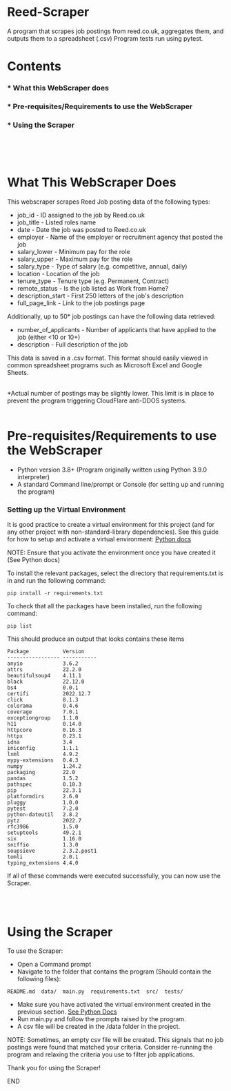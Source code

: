 # Reed-Scraper

A program that scrapes job postings from reed.co.uk, aggregates them, and outputs them to a spreadsheet (.csv)
Program tests run using pytest.

# Contents

###  * What this WebScraper does
###  * Pre-requisites/Requirements to use the WebScraper
###  * Using the Scraper

  
  
   
<br/><br/><br/>

# What This WebScraper Does
This webscraper scrapes Reed Job posting data of the following types: 
- job_id -                ID assigned to the job by Reed.co.uk
- job_title -            Listed roles name
- date -                 Date the job was posted to Reed.co.uk 
- employer -             Name of the employer or recruitment agency that posted the job      
- salary_lower -          Minimum pay for the role
- salary_upper -         Maximum pay for the role
- salary_type -           Type of salary (e.g. competitive, annual, daily)
- location -              Location of the job 
- tenure_type -           Tenure type (e.g. Permanent, Contract)
- remote_status -         Is the job listed as Work from Home?
- description_start -     First 250 letters of the job's description
- full_page_link -        Link to the job postings page 

Additionally, up to 50* job postings can have the following data retrieved:
- number_of_applicants -  Number of applicants that have applied to the job (either <10 or 10+)
- description -           Full description of the job

This data is saved in a .csv format. This format should easily viewed in common spreadsheet programs such as Microsoft Excel and Google Sheets.
<br/><br/>

*Actual number of postings may be slightly lower. This limit is in place to prevent the program triggering CloudFlare anti-DDOS systems.
<br/><br/>

# Pre-requisites/Requirements to use the WebScraper

- Python version 3.8+ (Program originally written using Python 3.9.0 interpreter)
- A standard Command line/prompt or Console (for setting up and running the program)

### Setting up the Virtual Environment
It is good practice to create a virtual environment for this project (and for any other project with non-standard-library dependencies).
See this guide for how to setup and activate a virtual environment: [Python docs](https://packaging.python.org/en/latest/guides/installing-using-pip-and-virtual-environments/#creating-a-virtual-environment "Python docs")

NOTE: Ensure that you activate the environment once you have created it (See Python docs)

To install the relevant packages, select the directory that requirements.txt is in and run the following command:
```
pip install -r requirements.txt
```

To check that all the packages have been installed, run the following command:
```
pip list
```
This should produce an output that looks contains these items
```
Package           Version
----------------- -----------
anyio             3.6.2      
attrs             22.2.0     
beautifulsoup4    4.11.1     
black             22.12.0    
bs4               0.0.1      
certifi           2022.12.7  
click             8.1.3      
colorama          0.4.6      
coverage          7.0.1      
exceptiongroup    1.1.0      
h11               0.14.0
httpcore          0.16.3
httpx             0.23.1
idna              3.4
iniconfig         1.1.1
lxml              4.9.2
mypy-extensions   0.4.3
numpy             1.24.2
packaging         22.0
pandas            1.5.2
pathspec          0.10.3
pip               22.3.1
platformdirs      2.6.0
pluggy            1.0.0
pytest            7.2.0
python-dateutil   2.8.2
pytz              2022.7
rfc3986           1.5.0
setuptools        49.2.1
six               1.16.0
sniffio           1.3.0
soupsieve         2.3.2.post1
tomli             2.0.1
typing_extensions 4.4.0
```

If all of these commands were executed successfully, you can now use the Scraper.

<br/>
<br/>

# Using the Scraper

To use the Scraper:

- Open a Command prompt
- Navigate to the folder that contains the program (Should contain the following files):
```
README.md  data/  main.py  requirements.txt  src/  tests/
```
- Make sure you have activated the virtual environment created in the previous section. [See Python Docs](https://docs.python.org/3/tutorial/venv.html "Python docs")
- Run main.py and follow the prompts raised by the program.
- A csv file will be created in the /data folder in the project.

NOTE: Sometimes, an empty csv file will be created. This signals that no job postings were found that matched your criteria. Consider re-running the program and relaxing the criteria you use to filter job applications.

Thank you for using the Scraper!

END
